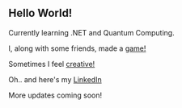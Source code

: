 ## Hello World!

Currently learning .NET and Quantum Computing.

I, along with some friends, made a <a href="https://katsys.itch.io/clear">game!</a>

Sometimes I feel <a href="https://www.behance.net/katsys">creative!</a>

Oh.. and here's my <a href="https://www.linkedin.com/in/koustav-acharya-55a90a156/">LinkedIn</a>


More updates coming soon!


